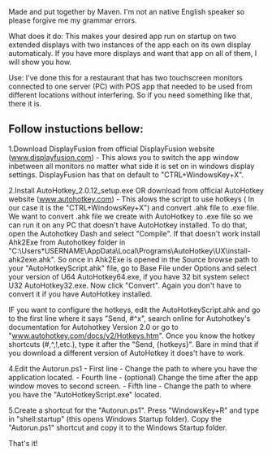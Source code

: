 Made and put together by Maven.
I'm not an native English speaker so please forgive me my grammar errors.

What does it do: This makes your desired app run on startup on two extended displays with two
 instances of the app each on its own display automaticaly. If you have more displays and want
 that app on all of them, I will show you how.

Use: I've done this for a restaurant that has two touchscreen monitors connected to one server
 (PC) with POS app that needed to be used from different locations without interfering.
 So if you need something like that, there it is.


Follow instuctions bellow:
--------------------------------
1.Download DisplayFusion from official DisplayFusion website (www.displayfusion.com)
	- This alows you to switch the app window inbetween all monitors no matter what side it is set on
	  in windows display settings. DisplayFusion has that on default to "CTRL+WindowsKey+X".

2.Install AutoHotkey_2.0.12_setup.exe OR download from official AutoHotkey website (www.autohotkey.com)
	- This alows the script to use hotkeys ( In our case it is the "CTRL+WindowsKey+X")
	  and convert .ahk file to .exe file. We want to convert .ahk file we create with AutoHotkey to .exe file
	  so we can run it on any PC that doesn't have AutoHotkey installed. To do that, open the Autohotkey Dash
	  and select "Compile". If that doesn't work install Ahk2Exe from Autohotkey folder in
	  "C:\Users\*USERNAME\AppData\Local\Programs\AutoHotkey\UX\install-ahk2exe.ahk". So once in Ahk2Exe is opened
	  in the Source browse path to your "AutoHotkeyScript.ahk" file, go to Base File under Options
	  and select your version of U64 AutoHotkey64.exe, if you have 32 bit system select U32 AutoHotkey32.exe.
	  Now click "Convert". Again you don't have to convert it if you have AutoHotkey installed.

IF you want to configure the hotkeys, edit the AutoHotkeyScript.ahk and go to the first line where it says
 "Send, #^x", search online for Autohotkey's documentation for Autohotkey Version 2.0 or go to
 "www.autohotkey.com/docs/v2/Hotkeys.htm". Once you know the hotkey shortcuts (#,^,!,etc.),
  type it after the "Send, {hotkeys}". Bare in mind that if you download a different version of AutoHotkey
  it does't have to work.


4.Edit the Autorun.ps1
	- First line - Change the path to where you have the application located.
	- Fourth line - (optional) Change the time after the app window moves to second screen.
	- Fifth line - Change the path to where you have the "AutoHotkeyScript.exe" located.

5.Create a shortcut for the "Autorun.ps1". Press "WindowsKey+R" and type in "shell:startup" (this opens Windows
 Startup folder). Copy the "Autorun.ps1" shortcut and copy it to the Windows Startup folder.

That's it!
